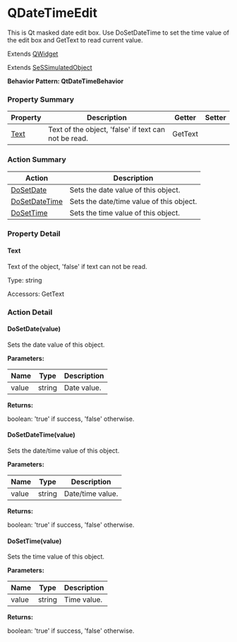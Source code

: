 # QDateTimeEdit

This is Qt masked date edit box. Use DoSetDateTime to set the time value of the edit box and GetText to read current value.
 
Extends [QWidget](QWidget.md)

Extends [SeSSimulatedObject](SeSSimulatedObject.md)





**Behavior Pattern: QtDateTimeBehavior**


<!-- ============================== property summary ========================== -->

	

### Property Summary

| **Property** | **Description** | **Getter** | **Setter** |
| ------------ | --------------- | ---------- | ---------- |
| [Text](#Text) | Text of the object, 'false' if text can not be read. | GetText |  |



	
<!-- ============================== action summary ========================== -->



### Action Summary

|  **Action** | **Description** | 
| ----------- | --------------- |
|	[DoSetDate](#DoSetDate) | Sets the date value of this object. |
|	[DoSetDateTime](#DoSetDateTime) | Sets the date/time value of this object. |
|	[DoSetTime](#DoSetTime) | Sets the time value of this object. |




<!-- ============================== property detail ========================== -->
	
### Property Detail
		
<a name="Text"></a>
#### Text


Text of the object, 'false' if text can not be read.

			
	
			
Type: string
			
			
Accessors: GetText
			
		
	
	
<!-- ============================== action detail ========================== -->
	
### Action Detail
		
<a name="DoSetDate"></a>    
#### DoSetDate(value)

Sets the date value of this object.


**Parameters:**

|	**Name** | **Type** | **Description** |
| ---------- | -------- | --------------- |
| value | string |	Date value. |




**Returns:**

boolean: 'true' if success, 'false' otherwise.



<a name="see.also.qdatetimeedit.dosetdate"></a>

<a name="DoSetDateTime"></a>    
#### DoSetDateTime(value)

Sets the date/time value of this object.


**Parameters:**

|	**Name** | **Type** | **Description** |
| ---------- | -------- | --------------- |
| value | string |	Date/time value. |




**Returns:**

boolean: 'true' if success, 'false' otherwise.



<a name="see.also.qdatetimeedit.dosetdatetime"></a>

<a name="DoSetTime"></a>    
#### DoSetTime(value)

Sets the time value of this object.


**Parameters:**

|	**Name** | **Type** | **Description** |
| ---------- | -------- | --------------- |
| value | string |	Time value. |




**Returns:**

boolean: 'true' if success, 'false' otherwise.



<a name="see.also.qdatetimeedit.dosettime"></a>

	

